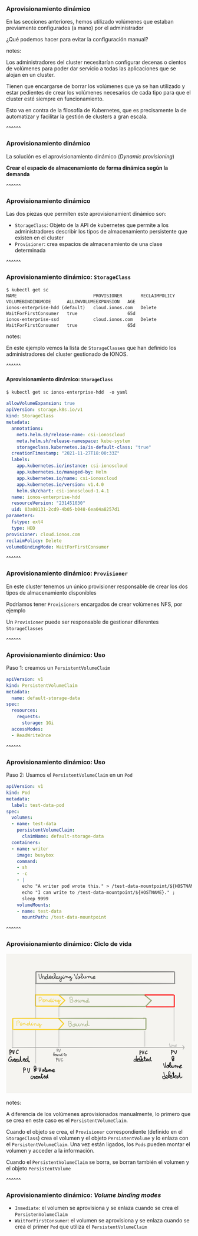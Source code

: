 ### Aprovisionamiento dinámico

En las secciones anteriores, hemos utilizado volúmenes que estaban previamente
configurados (a mano) por el administrador

¿Qué podemos hacer para evitar la configuración manual?

notes:

Los administradores del cluster necesitarían configurar decenas o cientos de volúmenes
para poder dar servicio a todas las aplicaciones que se alojan en un cluster.

Tienen que encargarse de borrar los volúmenes que ya se han utilizado y estar pedientes
de crear los volúmenes necesarios de cada tipo para que el cluster 
esté siempre en funcionamiento.

Esto va en contra de la filosofía de Kubernetes, que es precisamente la de automatizar
y facilitar la gestión de clusters a gran escala.

^^^^^^

### Aprovisionamiento dinámico

La solución es el aprovisionamiento dinámico (_Dynamic provisioning_)

**Crear el espacio de almacenamiento de forma dinámica según la demanda**


^^^^^^

### Aprovisionamiento dinámico

Las dos piezas que permiten este aprovisionamient dinámico son:

* `StorageClass`: Objeto de la API de kubernetes que permite a los administradores
  describir los tipos de almacenamiento persistente que existen en el cluster
* `Provisioner`: crea espacios de almacenamiento de una clase determinada

^^^^^^

### Aprovisionamiento dinámico: `StorageClass`

```shell
$ kubectl get sc
NAME                             PROVISIONER       RECLAIMPOLICY   VOLUMEBINDINGMODE      ALLOWVOLUMEEXPANSION   AGE
ionos-enterprise-hdd (default)   cloud.ionos.com   Delete          WaitForFirstConsumer   true                   65d
ionos-enterprise-ssd             cloud.ionos.com   Delete          WaitForFirstConsumer   true                   65d
```

notes:

En este ejemplo vemos la lista de `StorageClasses` que han definido los administradores del cluster
gestionado de IONOS.

^^^^^^

#### Aprovisionamiento dinámico: `StorageClass`

```shell
$ kubectl get sc ionos-enterprise-hdd  -o yaml     
```

```yaml [22]
allowVolumeExpansion: true
apiVersion: storage.k8s.io/v1
kind: StorageClass
metadata:
  annotations:
    meta.helm.sh/release-name: csi-ionoscloud
    meta.helm.sh/release-namespace: kube-system
    storageclass.kubernetes.io/is-default-class: "true"
  creationTimestamp: "2021-11-27T18:00:33Z"
  labels:
    app.kubernetes.io/instance: csi-ionoscloud
    app.kubernetes.io/managed-by: Helm
    app.kubernetes.io/name: csi-ionoscloud
    app.kubernetes.io/version: v1.4.0
    helm.sh/chart: csi-ionoscloud-1.4.1
  name: ionos-enterprise-hdd
  resourceVersion: "231451030"
  uid: 03a08131-2cd9-4b05-b048-6ea04a8257d1
parameters:
  fstype: ext4
  type: HDD
provisioner: cloud.ionos.com
reclaimPolicy: Delete
volumeBindingMode: WaitForFirstConsumer
```

^^^^^^

### Aprovisionamiento dinámico: `Provisioner`

En este cluster tenemos un único provisioner responsable de crear los dos tipos de almacenamiento disponibles

Podríamos tener `Provisioners` encargados de crear volúmenes NFS, por ejemplo

Un `Provisioner` puede ser responsable de gestionar diferentes `StorageClasses`

^^^^^^
### Aprovisionamiento dinámico: Uso

Paso 1: creamos un `PersistentVolumeClaim`

```yaml
apiVersion: v1
kind: PersistentVolumeClaim
metadata:
  name: default-storage-data
spec:
  resources:
    requests:
      storage: 1Gi
  accessModes:
  - ReadWriteOnce
```

^^^^^^

### Aprovisionamiento dinámico: Uso

Paso 2: Usamos el `PersistentVolumeClaim` en un `Pod`

```yaml [6-9]
apiVersion: v1
kind: Pod
metadata:
  label: test-data-pod
spec:
  volumes:
  - name: test-data
    persistentVolumeClaim:
      claimName: default-storage-data
  containers:
  - name: writer
    image: busybox
    command:
    - sh
    - -c
    - |
      echo "A writer pod wrote this." > /test-data-mountpoint/${HOSTNAME} &&
      echo "I can write to /test-data-mountpoint/${HOSTNAME}." ;
      sleep 9999
    volumeMounts:
    - name: test-data
      mountPath: /test-data-mountpoint
```

^^^^^^

### Aprovisionamiento dinámico: Ciclo de vida

<img alt="lifecycle-of-dynamically-provisioned-pv-and-pvc" src="../../images/lifecycle-of-dynamically-provisioned-pv-and-pvc.png" class="r-stretch">

notes:

A diferencia de los volúmenes aprovisionados manualmente, lo primero que se crea en este caso es
el `PersistentVolumeClaim`.

Cuando el objeto se crea, el `Provisioner` correspondiente (definido en el `StorageClass`) crea el volumen
y el objeto `PersistentVolume` y lo enlaza con el `PersistentVolumeClaim`. Una vez están ligados, los `Pods` pueden 
montar el volumen y acceder a la información.

Cuando el `PersistentVolumeClaim` se borra, se borran también el volumen y el objeto `PersistentVolume`

^^^^^^

### Aprovisionamiento dinámico: _Volume binding modes_

* `Inmediate`: el volumen se aprovisiona y se enlaza cuando se crea el `PersistenVolumeClaim`
* `WaitForFirstConsumer`: el volumen se aprovisiona y se enlaza cuando se crea el primer `Pod` que 
  utiliza el `PersistentVolumeClaim`



